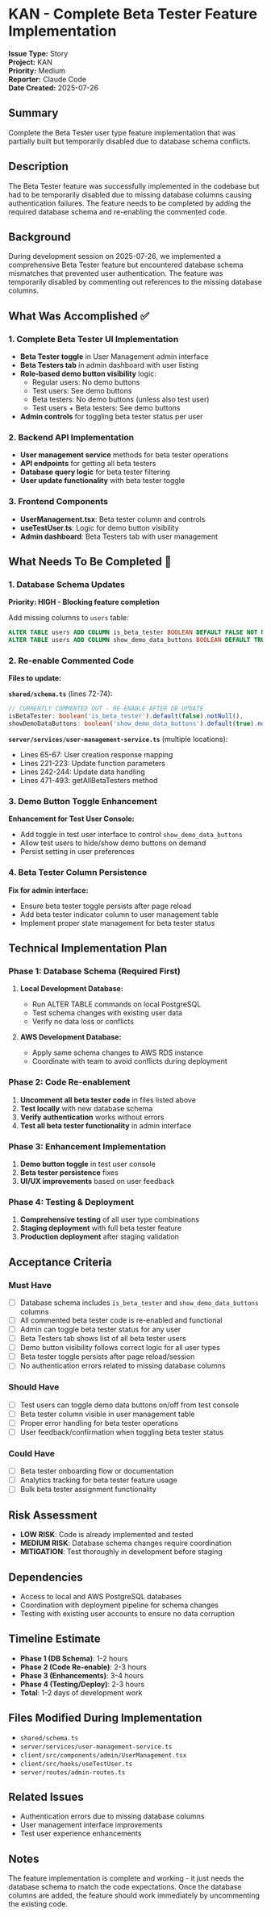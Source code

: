 # KAN - Complete Beta Tester Feature Implementation

**Issue Type:** Story  
**Project:** KAN  
**Priority:** Medium  
**Reporter:** Claude Code  
**Date Created:** 2025-07-26

## Summary
Complete the Beta Tester user type feature implementation that was partially built but temporarily disabled due to database schema conflicts.

## Description
The Beta Tester feature was successfully implemented in the codebase but had to be temporarily disabled due to missing database columns causing authentication failures. The feature needs to be completed by adding the required database schema and re-enabling the commented code.

## Background
During development session on 2025-07-26, we implemented a comprehensive Beta Tester feature but encountered database schema mismatches that prevented user authentication. The feature was temporarily disabled by commenting out references to the missing database columns.

## What Was Accomplished ✅

### 1. Complete Beta Tester UI Implementation
- **Beta Tester toggle** in User Management admin interface
- **Beta Testers tab** in admin dashboard with user listing
- **Role-based demo button visibility** logic:
  - Regular users: No demo buttons
  - Test users: See demo buttons
  - Beta testers: No demo buttons (unless also test user)
  - Test users + Beta testers: See demo buttons
- **Admin controls** for toggling beta tester status per user

### 2. Backend API Implementation
- **User management service** methods for beta tester operations
- **API endpoints** for getting all beta testers
- **Database query logic** for beta tester filtering
- **User update functionality** with beta tester toggle

### 3. Frontend Components
- **UserManagement.tsx**: Beta tester column and controls
- **useTestUser.ts**: Logic for demo button visibility
- **Admin dashboard**: Beta Testers tab with user management

## What Needs To Be Completed 🔄

### 1. Database Schema Updates
**Priority: HIGH - Blocking feature completion**

Add missing columns to `users` table:
```sql
ALTER TABLE users ADD COLUMN is_beta_tester BOOLEAN DEFAULT FALSE NOT NULL;
ALTER TABLE users ADD COLUMN show_demo_data_buttons BOOLEAN DEFAULT TRUE NOT NULL;
```

### 2. Re-enable Commented Code
**Files to update:**

**`shared/schema.ts`** (lines 72-74):
```typescript
// CURRENTLY COMMENTED OUT - RE-ENABLE AFTER DB UPDATE
isBetaTester: boolean('is_beta_tester').default(false).notNull(),
showDemoDataButtons: boolean('show_demo_data_buttons').default(true).notNull(),
```

**`server/services/user-management-service.ts`** (multiple locations):
- Lines 65-67: User creation response mapping
- Lines 221-223: Update function parameters
- Lines 242-244: Update data handling
- Lines 471-493: getAllBetaTesters method

### 3. Demo Button Toggle Enhancement
**Enhancement for Test User Console:**
- Add toggle in test user interface to control `show_demo_data_buttons`
- Allow test users to hide/show demo buttons on demand
- Persist setting in user preferences

### 4. Beta Tester Column Persistence
**Fix for admin interface:**
- Ensure beta tester toggle persists after page reload
- Add beta tester indicator column to user management table
- Implement proper state management for beta tester status

## Technical Implementation Plan

### Phase 1: Database Schema (Required First)
1. **Local Development Database:**
   - Run ALTER TABLE commands on local PostgreSQL
   - Test schema changes with existing user data
   - Verify no data loss or conflicts

2. **AWS Development Database:**
   - Apply same schema changes to AWS RDS instance
   - Coordinate with team to avoid conflicts during deployment

### Phase 2: Code Re-enablement
1. **Uncomment all beta tester code** in files listed above
2. **Test locally** with new database schema
3. **Verify authentication** works without errors
4. **Test all beta tester functionality** in admin interface

### Phase 3: Enhancement Implementation
1. **Demo button toggle** in test user console
2. **Beta tester persistence** fixes
3. **UI/UX improvements** based on user feedback

### Phase 4: Testing & Deployment
1. **Comprehensive testing** of all user type combinations
2. **Staging deployment** with full beta tester feature
3. **Production deployment** after staging validation

## Acceptance Criteria

### Must Have
- [ ] Database schema includes `is_beta_tester` and `show_demo_data_buttons` columns
- [ ] All commented beta tester code is re-enabled and functional
- [ ] Admin can toggle beta tester status for any user
- [ ] Beta Testers tab shows list of all beta tester users
- [ ] Demo button visibility follows correct logic for all user types
- [ ] Beta tester toggle persists after page reload/session
- [ ] No authentication errors related to missing database columns

### Should Have
- [ ] Test users can toggle demo data buttons on/off from test console
- [ ] Beta tester column visible in user management table
- [ ] Proper error handling for beta tester operations
- [ ] User feedback/confirmation when toggling beta tester status

### Could Have
- [ ] Beta tester onboarding flow or documentation
- [ ] Analytics tracking for beta tester feature usage
- [ ] Bulk beta tester assignment functionality

## Risk Assessment
- **LOW RISK**: Code is already implemented and tested
- **MEDIUM RISK**: Database schema changes require coordination
- **MITIGATION**: Test thoroughly in development before staging

## Dependencies
- Access to local and AWS PostgreSQL databases
- Coordination with deployment pipeline for schema changes
- Testing with existing user accounts to ensure no data corruption

## Timeline Estimate
- **Phase 1 (DB Schema)**: 1-2 hours
- **Phase 2 (Code Re-enable)**: 2-3 hours  
- **Phase 3 (Enhancements)**: 3-4 hours
- **Phase 4 (Testing/Deploy)**: 2-3 hours
- **Total**: 1-2 days of development work

## Files Modified During Implementation
- `shared/schema.ts`
- `server/services/user-management-service.ts`
- `client/src/components/admin/UserManagement.tsx`
- `client/src/hooks/useTestUser.ts`
- `server/routes/admin-routes.ts`

## Related Issues
- Authentication errors due to missing database columns
- User management interface improvements
- Test user experience enhancements

## Notes
The feature implementation is complete and working - it just needs the database schema to match the code expectations. Once the database columns are added, the feature should work immediately by uncommenting the existing code.